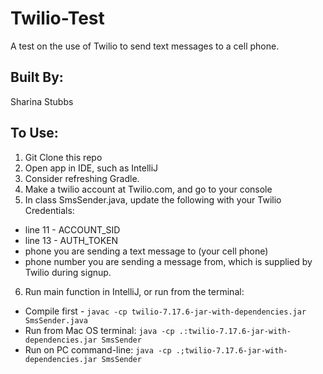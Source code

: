 # Twilio-Test
A test on the use of Twilio to send text messages to a cell phone. 

## Built By: 
Sharina Stubbs

## To Use:
1. Git Clone this repo
2. Open app in IDE, such as IntelliJ
3. Consider refreshing Gradle.
4. Make a twilio account at Twilio.com, and go to your console
5. In class SmsSender.java, update the following with your Twilio Credentials:
* line 11 - ACCOUNT_SID
* line 13 - AUTH_TOKEN
* phone you are sending a text message to (your cell phone)
* phone number you are sending a message from, which is supplied by Twilio during signup.
6. Run main function in IntelliJ, or run from the terminal:
* Compile first - `javac -cp twilio-7.17.6-jar-with-dependencies.jar SmsSender.java`
* Run from Mac OS terminal: `java -cp .:twilio-7.17.6-jar-with-dependencies.jar SmsSender`
* Run on PC command-line: `java -cp .;twilio-7.17.6-jar-with-dependencies.jar SmsSender`
